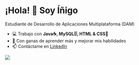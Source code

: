 # ¡Hola! 👋 Soy Íñigo 
Estudiante de Desarrollo de Aplicaciones Multiplataforma (DAM)

- 💻 Trabajo con **Java☕, MySQL🗄️, HTML & CSS🎨**
- 🚀 Con ganas de aprender más y mejorar mis habilidades
- 📫 Contáctame en [LinkedIn](https://linkedin.com/in/tu-perfil)

<!-- ![Mi GitHub Stats](https://github-readme-stats.vercel.app/api?username=12igutierrez&show_icons=true&theme=dark) -->
<img src= "https://media4.giphy.com/media/v1.Y2lkPTc5MGI3NjExand0Y3lmcnh0ZTRsaGkwdzd2NDNmMzJhMDlreTc1NHNreTJzN2l3cSZlcD12MV9pbnRlcm5hbF9naWZfYnlfaWQmY3Q9Zw/BHTnNmtSmrXxe/giphy.gif">
